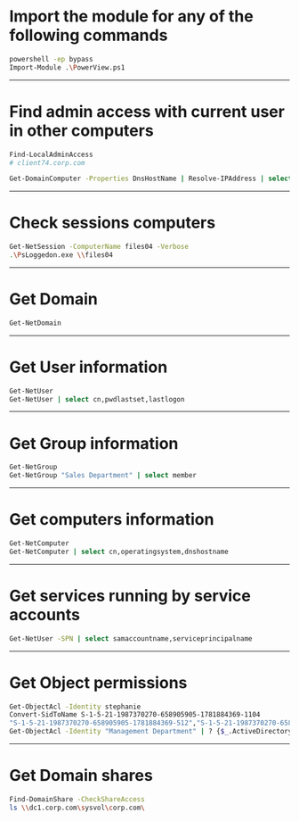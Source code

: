 # Import the module for any of the following commands
```bash
powershell -ep bypass
Import-Module .\PowerView.ps1
```

-----------------------

# Find admin access with current user in other computers
```bash
Find-LocalAdminAccess
# client74.corp.com

Get-DomainComputer -Properties DnsHostName | Resolve-IPAddress | select IPAddress,ComputerName
```

-----------------------

# Check sessions computers
```bash
Get-NetSession -ComputerName files04 -Verbose
.\PsLoggedon.exe \\files04
```

-----------------------

# Get Domain
```bash
Get-NetDomain
```

-----------------------

# Get User information
```bash
Get-NetUser
Get-NetUser | select cn,pwdlastset,lastlogon
```

-----------------------

# Get Group information
```bash
Get-NetGroup
Get-NetGroup "Sales Department" | select member
```

-----------------------

# Get computers information
```bash
Get-NetComputer
Get-NetComputer | select cn,operatingsystem,dnshostname
```

-----------------------

# Get services running by service accounts
```bash
Get-NetUser -SPN | select samaccountname,serviceprincipalname
```

-----------------------

# Get Object permissions
```bash
Get-ObjectAcl -Identity stephanie
Convert-SidToName S-1-5-21-1987370270-658905905-1781884369-1104
"S-1-5-21-1987370270-658905905-1781884369-512","S-1-5-21-1987370270-658905905-1781884369-1104","S-1-5-32-548","S-1-5-18","S-1-5-21-1987370270-658905905-1781884369-519" | Convert-SidToName
Get-ObjectAcl -Identity "Management Department" | ? {$_.ActiveDirectoryRights -eq "GenericAll"} | select SecurityIdentifier,ActiveDirectoryRights
```

-----------------------

# Get Domain shares
```bash
Find-DomainShare -CheckShareAccess
ls \\dc1.corp.com\sysvol\corp.com\
```
